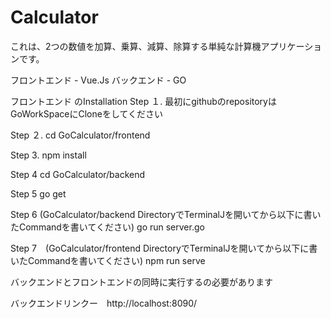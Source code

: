 # Calculator 

これは、2つの数値を加算、乗算、減算、除算する単純な計算機アプリケーションです。

フロントエンド - Vue.Js 
バックエンド - GO


フロントエンド のInstallation
Step １. 
最初にgithubのrepositoryはGoWorkSpaceにCloneをしてください 

Step ２.
cd GoCalculator/frontend

Step 3.
npm install

Step 4
cd GoCalculator/backend

Step 5
go get 

Step 6 (GoCalculator/backend DirectoryでTerminalJを開いてから以下に書いたCommandを書いてください)
go run server.go

Step 7　(GoCalculator/frontend DirectoryでTerminalJを開いてから以下に書いたCommandを書いてください)
npm run serve

バックエンドとフロントエンドの同時に実行するの必要があります

バックエンドリンクー　http://localhost:8090/